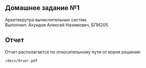 ## Домашнее задание №1
Архитекрутра вычислительных систем.  
Выполнил: Ахундов Алексей Назимович, БПИ205.

## Отчет
Отчет располагается по относительному пути от корня решения:
```text
/docs/Отчет.pdf
```